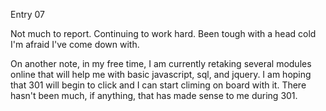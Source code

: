 Entry 07

Not much to report. Continuing to work hard. Been tough with a head cold I'm afraid I've come down with. 

On another note, in my free time, I am currently retaking several modules online that will help me with basic javascript, sql, and jquery. I am hoping that 301 will begin to click and I can start climing on board with it. There hasn't been much, if anything, that has made sense to me during 301. 